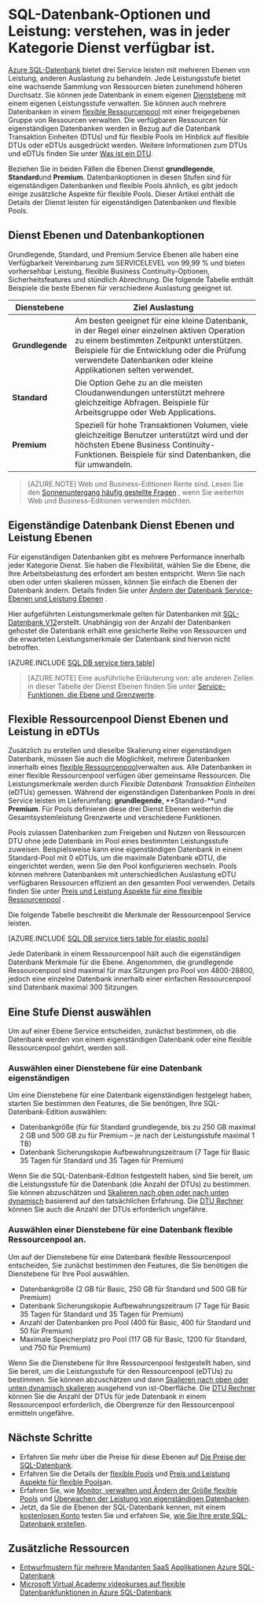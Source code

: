 <properties
    pageTitle="SQL-Datenbank Leistung und Optionen: Service Ebenen | Microsoft Azure"
    description="Vergleichen Sie die SQL-Datenbank Leistung und Business Continuity-Funktionen der Dienst leisten, Kosten und Videofunktionen abzuwägen beim Skalieren."
    keywords="Datenbankoptionen, die Leistung der Datenbank"
    services="sql-database"
    documentationCenter=""
    authors="CarlRabeler"
    manager="jhubbard"
    editor="CarlRabeler"/>

<tags
    ms.service="sql-database"
    ms.devlang="na"
    ms.topic="get-started-article"
    ms.tgt_pltfrm="na"
    ms.workload="data-management"
    ms.date="08/10/2016"
    ms.author="carlrab"/>

# <a name="sql-database-options-and-performance-understand-whats-available-in-each-service-tier"></a>SQL-Datenbank-Optionen und Leistung: verstehen, was in jeder Kategorie Dienst verfügbar ist.

[Azure SQL-Datenbank](sql-database-technical-overview.md) bietet drei Service leisten mit mehreren Ebenen von Leistung, anderen Auslastung zu behandeln. Jede Leistungsstufe bietet eine wachsende Sammlung von Ressourcen bieten zunehmend höheren Durchsatz. Sie können jede Datenbank in einem eigenen [Dienstebene](sql-database-service-tiers.md#standalone-database-service-tiers-and-performance-levels) mit einem eigenen Leistungsstufe verwalten. Sie können auch mehrere Datenbanken in einem [flexible Ressourcenpool](sql-database-service-tiers.md#elastic-pool-service-tiers-and-performance-in-edtus) mit einer freigegebenen Gruppe von Ressourcen verwalten. Die verfügbaren Ressourcen für eigenständigen Datenbanken werden in Bezug auf die Datenbank Transaktion Einheiten (DTUs) und für flexible Pools im Hinblick auf flexible DTUs oder eDTUs ausgedrückt werden. Weitere Informationen zum DTUs und eDTUs finden Sie unter [Was ist ein DTU](sql-database-what-is-a-dtu.md). 

Beziehen Sie in beiden Fällen die Ebenen Dienst **grundlegende**, **Standard**und **Premium**. Datenbankoptionen in diesen Stufen sind für eigenständigen Datenbanken und flexible Pools ähnlich, es gibt jedoch einige zusätzliche Aspekte für flexible Pools. Dieser Artikel enthält die Details der Dienst leisten für eigenständigen Datenbanken und flexible Pools.

## <a name="service-tiers-and-database-options"></a>Dienst Ebenen und Datenbankoptionen
Grundlegende, Standard, und Premium Service Ebenen alle haben eine Verfügbarkeit Vereinbarung zum SERVICELEVEL von 99,99 % und bieten vorhersehbar Leistung, flexible Business Continuity-Optionen, Sicherheitsfeatures und stündlich Abrechnung. Die folgende Tabelle enthält Beispiele die beste Ebenen für verschiedene Auslastung geeignet ist.

| Dienstebene | Ziel Auslastung |
|---|---|
| **Grundlegende** | Am besten geeignet für eine kleine Datenbank, in der Regel einer einzelnen aktiven Operation zu einem bestimmten Zeitpunkt unterstützen. Beispiele für die Entwicklung oder die Prüfung verwendete Datenbanken oder kleine Applikationen selten verwendet. |
| **Standard** | Die Option Gehe zu an die meisten Cloudanwendungen unterstützt mehrere gleichzeitige Abfragen. Beispiele für Arbeitsgruppe oder Web Applications. |
| **Premium** | Speziell für hohe Transaktionen Volumen, viele gleichzeitige Benutzer unterstützt wird und der höchsten Ebene Business Continuity-Funktionen. Beispiele für sind Datenbanken, die für umwandeln. |

>[AZURE.NOTE] Web und Business-Editionen Rente sind. Lesen Sie den [Sonnenuntergang häufig gestellte Fragen](https://azure.microsoft.com/pricing/details/sql-database/web-business/) , wenn Sie weiterhin Web und Business-Editionen verwenden möchten.

## <a name="standalone-database-service-tiers-and-performance-levels"></a>Eigenständige Datenbank Dienst Ebenen und Leistung Ebenen
Für eigenständigen Datenbanken gibt es mehrere Performance innerhalb jeder Kategorie Dienst. Sie haben die Flexibilität, wählen Sie die Ebene, die Ihre Arbeitsbelastung des erfordert am besten entspricht. Wenn Sie nach oben oder unten skalieren müssen, können Sie einfach die Ebenen der Datenbank ändern. Details finden Sie unter [Ändern der Datenbank Service-Ebenen und Leistung Ebenen](sql-database-scale-up.md) .

Hier aufgeführten Leistungsmerkmale gelten für Datenbanken mit [SQL-Datenbank V12](sql-database-v12-whats-new.md)erstellt. Unabhängig von der Anzahl der Datenbanken gehostet die Datenbank erhält eine gesicherte Reihe von Ressourcen und die erwarteten Leistungsmerkmale der Datenbank sind hiervon nicht betroffen.

[AZURE.INCLUDE [SQL DB service tiers table](../../includes/sql-database-service-tiers-table.md)]

>[AZURE.NOTE] Eine ausführliche Erläuterung von: alle anderen Zeilen in dieser Tabelle der Dienst Ebenen finden Sie unter [Service-Funktionen, die Ebene und Grenzwerte](sql-database-performance-guidance.md#service-tier-capabilities-and-limits).

## <a name="elastic-pool-service-tiers-and-performance-in-edtus"></a>Flexible Ressourcenpool Dienst Ebenen und Leistung in eDTUs
Zusätzlich zu erstellen und dieselbe Skalierung einer eigenständigen Datenbank, müssen Sie auch die Möglichkeit, mehrere Datenbanken innerhalb eines [flexible Ressourcenpool](sql-database-elastic-pool.md)verwalten aus. Alle Datenbanken in einer flexible Ressourcenpool verfügen über gemeinsame Ressourcen. Die Leistungsmerkmale werden durch *Flexible Datenbank Transaktion Einheiten* (eDTUs) gemessen. Während der eigenständigen Datenbanken Pools in drei Service leisten im Lieferumfang: **grundlegende**, **Standard-**und **Premium**. Für Pools definieren diese drei Dienst Ebenen weiterhin die Gesamtsystemleistung Grenzwerte und verschiedene Funktionen.

Pools zulassen Datenbanken zum Freigeben und Nutzen von Ressourcen DTU ohne jede Datenbank im Pool eines bestimmten Leistungsstufe zuweisen. Beispielsweise kann eine eigenständigen Datenbank in einem Standard-Pool mit 0 eDTUs, um die maximale Datenbank eDTU, die eingerichtet werden, wenn Sie den Pool konfigurieren wechseln. Pools können mehrere Datenbanken mit unterschiedlichen Auslastung eDTU verfügbaren Ressourcen effizient an den gesamten Pool verwenden. Details finden Sie unter [Preis und Leistung Aspekte für eine flexible Ressourcenpool](sql-database-elastic-pool-guidance.md) .

Die folgende Tabelle beschreibt die Merkmale der Ressourcenpool Service leisten.

[AZURE.INCLUDE [SQL DB service tiers table for elastic pools](../../includes/sql-database-service-tiers-table-elastic-db-pools.md)]

Jede Datenbank in einem Ressourcenpool hält auch die eigenständigen Datenbank Merkmale für die Ebene. Angenommen, die grundlegende Ressourcenpool sind maximal für max Sitzungen pro Pool von 4800-28800, jedoch eine einzelne Datenbank innerhalb einer einfachen Ressourcenpool sind Datenbank maximal 300 Sitzungen.

## <a name="choosing-a-service-tier"></a>Eine Stufe Dienst auswählen

Um auf einer Ebene Service entscheiden, zunächst bestimmen, ob die Datenbank werden von einem eigenständigen Datenbank oder eine flexible Ressourcenpool gehört, werden soll. 

### <a name="choosing-a-service-tier-for-a-standalone-database"></a>Auswählen einer Dienstebene für eine Datenbank eigenständigen

Um eine Dienstebene für eine Datenbank eigenständigen festgelegt haben, starten Sie bestimmen den Features, die Sie benötigen, Ihre SQL-Datenbank-Edition auswählen:

- Datenbankgröße (für für Standard grundlegende, bis zu 250 GB maximal 2 GB und 500 GB zu für Premium – je nach der Leistungsstufe maximal 1 TB)
- Datenbank Sicherungskopie Aufbewahrungszeitraum (7 Tage für Basic 35 Tagen für Standard und 35 Tagen für Premium)

Wenn Sie die SQL-Datenbank-Edition festgestellt haben, sind Sie bereit, um die Leistungsstufe für die Datenbank (die Anzahl der DTUs) zu bestimmen. Sie können abzuschätzen und [Skalieren nach oben oder nach unten dynamisch](sql-database-scale-up.md) basierend auf den tatsächlichen Erfahrung. Die [DTU Rechner](http://dtucalculator.azurewebsites.net/) können Sie auch die Anzahl der DTUs erforderlich ungefähre. 

### <a name="choosing-a-service-tier-for-an-elastic-database-pool"></a>Auswählen einer Dienstebene für eine Datenbank flexible Ressourcenpool an.

Um auf der Dienstebene für eine Datenbank flexible Ressourcenpool entscheiden, Sie zunächst bestimmen den Features, die Sie benötigen die Dienstebene für Ihre Pool auswählen.

- Datenbankgröße (2 GB für Basic, 250 GB für Standard und 500 GB für Premium)
- Datenbank Sicherungskopie Aufbewahrungszeitraum (7 Tage für Basic 35 Tagen für Standard und 35 Tagen für Premium)
- Anzahl der Datenbanken pro Pool (400 für Basic, 400 für Standard und 50 für Premium)
- Maximale Speicherplatz pro Pool (117 GB für Basic, 1200 für Standard, und 750 für Premium)

Wenn Sie die Dienstebene für Ihre Ressourcenpool festgestellt haben, sind Sie bereit, um die Leistungsstufe für den Ressourcenpool (eDTUs) zu bestimmen. Sie können abzuschätzen und dann [Skalieren nach oben oder unten dynamisch skalieren](sql-database-elastic-pool-manage-portal.md#change-performance-settings-of-a-pool) ausgehend von ist-Oberfläche. Die [DTU Rechner](http://dtucalculator.azurewebsites.net/) können Sie die Anzahl der DTUs für jede Datenbank in einem Ressourcenpool erforderlich, die Obergrenze für den Ressourcenpool ermitteln ungefähre.

## <a name="next-steps"></a>Nächste Schritte
- Erfahren Sie mehr über die Preise für diese Ebenen auf [Die Preise der SQL-Datenbank](https://azure.microsoft.com/pricing/details/sql-database/).
- Erfahren Sie die Details der [flexible Pools](sql-database-elastic-pool-guidance.md) und [Preis und Leistung Aspekte für flexible Pools](sql-database-elastic-pool-guidance.md)an.
- Erfahren Sie, wie [Monitor, verwalten und Ändern der Größe flexible Pools](sql-database-elastic-pool-manage-portal.md) und [Überwachen der Leistung von eigenständigen Datenbanken](sql-database-single-database-monitor.md).
- Jetzt, da Sie die Ebenen der SQL-Datenbank kennen, mit einem [kostenlosen Konto](https://azure.microsoft.com/pricing/free-trial/) testen Sie und erfahren Sie, [wie Sie Ihre erste SQL-Datenbank erstellen](sql-database-get-started.md).

## <a name="additional-resources"></a>Zusätzliche Ressourcen

- [Entwurfmustern für mehrere Mandanten SaaS Applikationen Azure SQL-Datenbank](sql-database-design-patterns-multi-tenancy-saas-applications.md)
- [Microsoft Virtual Academy videokurses auf flexible Datenbankfunktionen in Azure SQL-Datenbank](https://mva.microsoft.com/en-US/training-courses/elastic-database-capabilities-with-azure-sql-db-16554)
